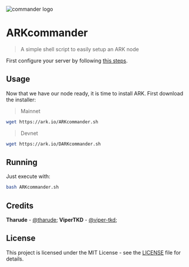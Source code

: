 ![commander logo](https://i.imgur.com/VlQDTqw.png)

# ARKcommander

> A simple shell script to easily setup an ARK node

First configure your server by following [this steps](https://blog.ark.io/how-to-setup-a-node-for-ark-and-a-basic-cheat-sheet-4f82910719da).

## Usage

Now that we have our node ready, it is time to install ARK. First download the installer:

> Mainnet

```bash
wget https://ark.io/ARKcommander.sh
```

> Devnet

```bash
wget https://ark.io/DARKcommander.sh
```

## Running

Just execute with:

```bash
bash ARKcommander.sh
```

## Credits

**Tharude** - [@tharude](https://github.com/tharude);
**ViperTKD** - [@viper-tkd](https://github.com/viper-tkd);

## License

This project is licensed under the MIT License - see the [LICENSE](./LICENSE) file for details.
